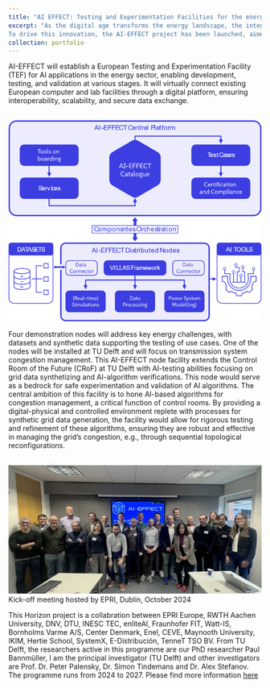 ```yaml
---
title: "AI EFFECT: Testing and Experimentation Facilities for the energy sector – bringing technology to the market"
excerpt: "As the digital age transforms the energy landscape, the integration of artificial intelligence (AI) into critical energy infrastructure is set to boost efficiency, resilience, and sustainability.
To drive this innovation, the AI-EFFECT project has been launched, aimed at accelerating the development, testing, and validation of AI applications in the energy sector. The project will run until September 2027 and is funded by the European Union’s Horizon Europe programme, under agreement no. 101172952. <br/><img src='/images/AIEFFECT_diagram.png' style='width:50%;'>"
collection: portfolio
---
```


AI-EFFECT will establish a European Testing and Experimentation Facility (TEF) for AI applications in the energy sector, enabling development, testing, and validation at various stages. It will virtually connect existing European computer and lab facilities through a digital platform, ensuring interoperability, scalability, and secure data exchange.

<br/><img src='/images/AIEFFECT_diagram.png'>

Four demonstration nodes will address key energy challenges, with datasets and synthetic data supporting the testing of use cases. One of the nodes will be installed at TU Delft and will focus on transmission system congestion management. This AI-EFFECT node facility extends the Control Room of the Future (CRoF) at TU Delft with AI-testing abilities focusing on grid data synthetizing and AI-algorithm verifications. This node would serve as a bedrock for safe experimentation and validation of AI algorithms. The central ambition of this facility is to hone AI-based algorithms for congestion management, a critical function of control rooms. By providing a digital-physical and controlled environment replete with processes for synthetic grid data generation, the facility would allow for rigorous testing and refinement of these algorithms, ensuring they are robust and effective in managing the grid’s congestion, e.g., through sequential topological reconfigurations.

<br/><img src='/images/AI-EFFECTKickoff.jpg'>
Kick-off meeting hosted by EPRI, Dublin, October 2024

‍This Horizon project is a collabration between EPRI Europe, RWTH Aachen University, DNV, DTU, INESC TEC, enliteAI, Fraunhofer FIT, Watt-IS, Bornholms Varme A/S, Center Denmark, Enel, CEVE, Maynooth University, IKIM, Hertie School, SystemX, E-Distribución, TenneT TSO BV. From TU Delft, the researchers active in this programme are our PhD researcher Paul Bannmüller, I am the principal investigator (TU Delft) and other investigators are Prof. Dr. Peter Palensky, Dr. Simon Tindemans and Dr. Alex Stefanov. The programme runs from 2024 to 2027. Please find more information [here](https://ai-effect.eu/)


